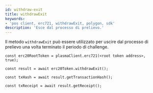```yaml
---
id: withdraw-exit
title: withdrawExit
keywords:
- 'pos client, erc721, withdrawExit, polygon, sdk'
description: 'Esce dal processo di prelievo.'
---
```


Il metodo `withdrawExit` può essere utilizzato per uscire dal processo di prelievo una volta terminato il periodo di challenge.

```
const erc20RootToken = plasmaClient.erc721(<root token address>, true);

const result = await erc20Token.withdrawExit();

const txHash = await result.getTransactionHash();

const txReceipt = await result.getReceipt();

```
